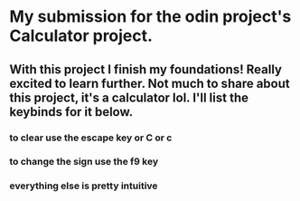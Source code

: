 # My submission for the odin project's Calculator project.

## With this project I finish my foundations! Really excited to learn further. Not much to share about this project, it's a calculator lol. I'll list the keybinds for it below.

### to clear use the escape key or C or c
### to change the sign use the f9 key
### everything else is pretty intuitive